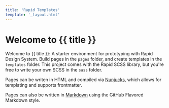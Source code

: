 ```yaml
---
title: 'Rapid Templates'
template: '_layout.html'
---
```

# Welcome to {{ title }}

Welcome to {{ title }}: A starter environment for prototyping with Rapid Design System. Build pages in the `pages` folder, and create templates in the `templates` folder. This project comes with the Rapid SCSS library, but you're free to write your own SCSS in the `sass` folder.  

Pages can be writen in HTML and compiled via [Nunjucks](https://mozilla.github.io/nunjucks/), which allows for templating and supports frontmatter.  

Pages can also be written in [Markdown](https://help.github.com/articles/github-flavored-markdown/) using the GitHub Flavored Markdown style.
